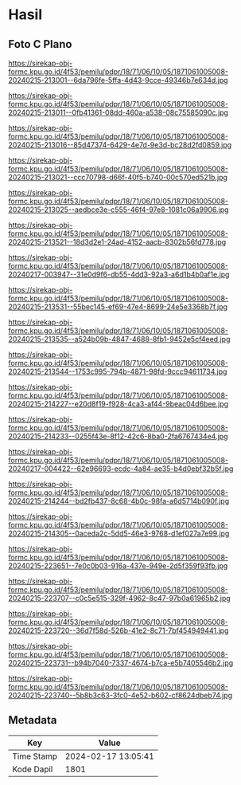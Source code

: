 # Hasil

## Foto C Plano

https://sirekap-obj-formc.kpu.go.id/4f53/pemilu/pdpr/18/71/06/10/05/1871061005008-20240215-213001--6da796fe-5ffa-4d43-9cce-49346b7e634d.jpg

https://sirekap-obj-formc.kpu.go.id/4f53/pemilu/pdpr/18/71/06/10/05/1871061005008-20240215-213011--0fb41361-08dd-460a-a538-08c75585090c.jpg

https://sirekap-obj-formc.kpu.go.id/4f53/pemilu/pdpr/18/71/06/10/05/1871061005008-20240215-213016--85d47374-6429-4e7d-9e3d-bc28d2fd0859.jpg

https://sirekap-obj-formc.kpu.go.id/4f53/pemilu/pdpr/18/71/06/10/05/1871061005008-20240215-213021--ccc70798-d66f-40f5-b740-00c570ed521b.jpg

https://sirekap-obj-formc.kpu.go.id/4f53/pemilu/pdpr/18/71/06/10/05/1871061005008-20240215-213025--aedbce3e-c555-46f4-97e8-1081c06a9906.jpg

https://sirekap-obj-formc.kpu.go.id/4f53/pemilu/pdpr/18/71/06/10/05/1871061005008-20240215-213521--18d3d2e1-24ad-4152-aacb-8302b56fd778.jpg

https://sirekap-obj-formc.kpu.go.id/4f53/pemilu/pdpr/18/71/06/10/05/1871061005008-20240217-003947--31e0d9f6-db55-4dd3-92a3-a6d1b4b0af1e.jpg

https://sirekap-obj-formc.kpu.go.id/4f53/pemilu/pdpr/18/71/06/10/05/1871061005008-20240215-213531--55bec145-ef69-47e4-8699-24e5e3368b7f.jpg

https://sirekap-obj-formc.kpu.go.id/4f53/pemilu/pdpr/18/71/06/10/05/1871061005008-20240215-213535--a524b09b-4847-4688-8fb1-9452e5cf4eed.jpg

https://sirekap-obj-formc.kpu.go.id/4f53/pemilu/pdpr/18/71/06/10/05/1871061005008-20240215-213544--1753c995-794b-4871-98fd-9ccc94611734.jpg

https://sirekap-obj-formc.kpu.go.id/4f53/pemilu/pdpr/18/71/06/10/05/1871061005008-20240215-214227--e20d8f19-f928-4ca3-af44-9beac04d6bee.jpg

https://sirekap-obj-formc.kpu.go.id/4f53/pemilu/pdpr/18/71/06/10/05/1871061005008-20240215-214233--0255f43e-8f12-42c6-8ba0-2fa6767434e4.jpg

https://sirekap-obj-formc.kpu.go.id/4f53/pemilu/pdpr/18/71/06/10/05/1871061005008-20240217-004422--62e96693-ecdc-4a84-ae35-b4d0ebf32b5f.jpg

https://sirekap-obj-formc.kpu.go.id/4f53/pemilu/pdpr/18/71/06/10/05/1871061005008-20240215-214244--bd2fb437-8c68-4b0c-98fa-a6d5714b090f.jpg

https://sirekap-obj-formc.kpu.go.id/4f53/pemilu/pdpr/18/71/06/10/05/1871061005008-20240215-214305--0aceda2c-5dd5-46e3-9768-d1ef027a7e99.jpg

https://sirekap-obj-formc.kpu.go.id/4f53/pemilu/pdpr/18/71/06/10/05/1871061005008-20240215-223651--7e0c0b03-916a-437e-949e-2d5f359f93fb.jpg

https://sirekap-obj-formc.kpu.go.id/4f53/pemilu/pdpr/18/71/06/10/05/1871061005008-20240215-223707--c0c5e515-329f-4962-8c47-97b0a61965b2.jpg

https://sirekap-obj-formc.kpu.go.id/4f53/pemilu/pdpr/18/71/06/10/05/1871061005008-20240215-223720--36d7f58d-526b-41e2-8c71-7bf454949441.jpg

https://sirekap-obj-formc.kpu.go.id/4f53/pemilu/pdpr/18/71/06/10/05/1871061005008-20240215-223731--b94b7040-7337-4674-b7ca-e5b7405546b2.jpg

https://sirekap-obj-formc.kpu.go.id/4f53/pemilu/pdpr/18/71/06/10/05/1871061005008-20240215-223740--5b8b3c63-3fc0-4e52-b602-cf8624dbeb74.jpg


## Metadata

| Key        | Value               |
| ---------- | ------------------- |
| Time Stamp | 2024-02-17 13:05:41 |
| Kode Dapil | 1801                |



